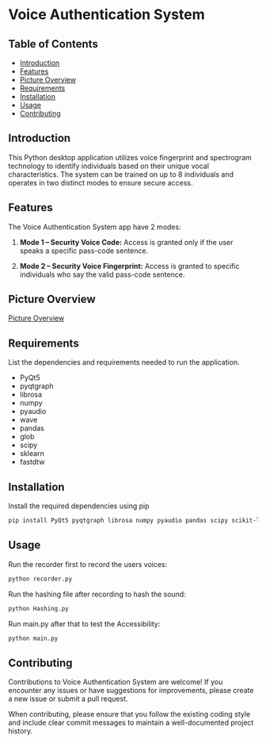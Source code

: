 # Voice Authentication System

## Table of Contents

- [Introduction](#introduction)
- [Features](#features)
- [Picture Overview](#Picture-Overview)
- [Requirements](#requirements)
- [Installation](#installation)
- [Usage](#usage)
- [Contributing](#contributing)

## Introduction
This Python desktop application utilizes voice fingerprint and spectrogram technology to identify individuals based on their unique vocal characteristics. The system can be trained on up to 8 individuals and operates in two distinct modes to ensure secure access.

## Features
The Voice Authentication System app have 2 modes:
1. **Mode 1 – Security Voice Code:** Access is granted only if the user speaks a specific pass-code sentence.

2. **Mode 2 – Security Voice Fingerprint:** Access is granted to specific individuals who say the valid pass-code sentence.

## Picture Overview
[Picture Overview](https://github.com/Mohamed-hazem-mahrous/Voice-Authentication-System/assets/94749599/16ac3774-f785-426c-9abe-2ebd62328fa8)

## Requirements
List the dependencies and requirements needed to run the application.
- PyQt5
- pyqtgraph
- librosa
- numpy
- pyaudio
- wave
- pandas
- glob
- scipy
- sklearn
- fastdtw

## Installation

Install the required dependencies using pip

```bash
pip install PyQt5 pyqtgraph librosa numpy pyaudio pandas scipy scikit-learn fastdtw
```


## Usage
Run the recorder first to record the users voices:
```bash
python recorder.py
```

Run the hashing file after recording to hash the sound:
```bash
python Hashing.py
```

Run main.py after that to test the Accessibility:
```bash
python main.py
```


## Contributing
Contributions to Voice Authentication System
 are welcome! If you encounter any issues or have suggestions for improvements, please create a new issue or submit a pull request.

When contributing, please ensure that you follow the existing coding style and include clear commit messages to maintain a well-documented project history.

